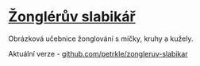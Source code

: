 # [Žonglérův slabikář](https://zonglovani.info)

Obrázková učebnice žonglování s míčky, kruhy a kužely.

Aktuální verze - [github.com/petrkle/zongleruv-slabikar](https://github.com/petrkle/zongleruv-slabikar)
